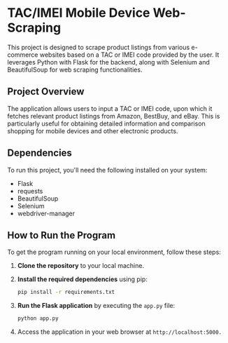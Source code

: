 # TAC/IMEI Mobile Device Web-Scraping 

This project is designed to scrape product listings from various e-commerce websites based on a TAC or IMEI code provided by the user. It leverages Python with Flask for the backend, along with Selenium and BeautifulSoup for web scraping functionalities.

## Project Overview

The application allows users to input a TAC or IMEI code, upon which it fetches relevant product listings from Amazon, BestBuy, and eBay. This is particularly useful for obtaining detailed information and comparison shopping for mobile devices and other electronic products.

## Dependencies

To run this project, you'll need the following installed on your system:

- Flask
- requests
- BeautifulSoup
- Selenium
- webdriver-manager
## How to Run the Program

To get the program running on your local environment, follow these steps:

1. **Clone the repository** to your local machine.
2. **Install the required dependencies** using pip:

   ```bash
   pip install -r requirements.txt

3. **Run the Flask application** by executing the `app.py` file:

   ```bash
   python app.py

4. Access the application in your web browser at `http://localhost:5000.`
